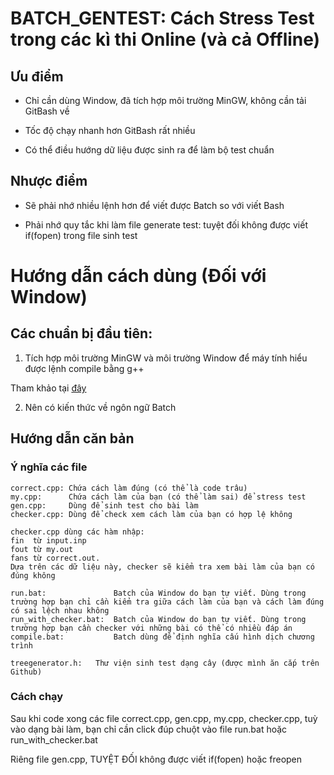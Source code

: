 # BATCH_GENTEST: Cách Stress Test trong các kì thi Online (và cả Offline)

## Ưu điểm

- Chỉ cần dùng Window, đã tích hợp môi trường MinGW, không cần tải GitBash về

- Tốc độ chạy nhanh hơn GitBash rất nhiều

- Có thể điều hướng dữ liệu được sinh ra để làm bộ test chuẩn

## Nhược điểm

- Sẽ phải nhớ nhiều lệnh hơn để viết được Batch so với viết Bash

- Phải nhớ quy tắc khi làm file generate test: tuyệt đối không được viết if(fopen) trong file sinh test

# Hướng dẫn cách dùng (Đối với Window)

## Các chuẩn bị đầu tiên:

1. Tích hợp môi trường MinGW và môi trường Window để máy tính hiểu được lệnh compile bằng g++

Tham khảo tại [đây](https://nam.name.vn/huong-dan-bien-sublime-text-thanh-ide-lap-trinh-c-c.html#ftoc-heading-3)

2. Nên có kiến thức về ngôn ngữ Batch

## Hướng dẫn căn bản

### Ý nghĩa các file

```
correct.cpp: Chứa cách làm đúng (có thể là code trâu)
my.cpp:      Chứa cách làm của bạn (có thể làm sai) để stress test
gen.cpp:     Dùng để sinh test cho bài làm
checker.cpp: Dùng để check xem cách làm của bạn có hợp lệ không
```

```
checker.cpp dùng các hàm nhập:
fin  từ input.inp
fout từ my.out
fans từ correct.out. 
Dựa trên các dữ liệu này, checker sẽ kiểm tra xem bài làm của bạn có đúng không
```

```
run.bat:               Batch của Window do bạn tự viết. Dùng trong trường hợp bạn chỉ cần kiểm tra giữa cách làm của bạn và cách làm đúng có sai lệch nhau không
run_with_checker.bat:  Batch của Window do bạn tự viết. Dùng trong trường hợp bạn cần checker với những bài có thể có nhiều đáp án
compile.bat:           Batch dùng để định nghĩa cấu hình dịch chương trình
```

```
treegenerator.h:   Thư viện sinh test dạng cây (được mình ăn cắp trên Github)
```

### Cách chạy

Sau khi code xong các file correct.cpp, gen.cpp, my.cpp, checker.cpp, tuỳ vào dạng bài làm, bạn chỉ cần click đúp chuột vào file run.bat hoặc run_with_checker.bat

Riêng file gen.cpp, TUYỆT ĐỐI không được viết if(fopen) hoặc freopen
